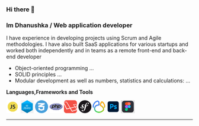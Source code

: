 ### Hi there 👋
### Im Dhanushka /  Web application developer

<p>
I have experience in developing projects using Scrum and Agile methodologies. I have also built SaaS applications for various startups and worked both independently and in teams as a remote front-end and back-end developer
</p>


- Object-oriented programming  ...
- SOLID principles ...
- Modular development as well as numbers, statistics and calculations: ...


**Languages,Frameworks and Tools**

<code><img height="35rem" src="img/js.webp"/></code>
<code><img height="35rem" src="img/jquery.png"/></code>
<code><img height="35rem" src="img/css-3.webp"/></code>
<code><img height="35rem" src="img/php.png"/></code>
<code><img height="35rem" src="img/laravel.webp"/></code>
<code><img height="35rem" src="img/symfony-logo.png"/></code>
<code><img height="35rem" src="img/navicat.jfif"/></code>
<code><img height="35rem" src="img/photoshop.PNG"/></code>
<code><img height="35rem" src="img/figma.PNG"/></code>

<hr>


